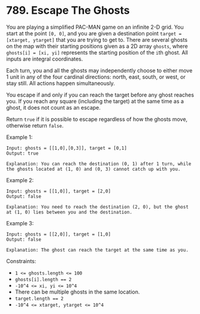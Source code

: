 # 789. Escape The Ghosts

You are playing a simplified PAC-MAN game on an infinite 2-D grid. You start at the point `[0, 0]`, and you are given a destination point `target = [xtarget, ytarget]` that you are trying to get to. There are several ghosts on the map with their starting positions given as a 2D array `ghosts`, where `ghosts[i] = [xi, yi]` represents the starting position of the `i`th ghost. All inputs are integral coordinates.

Each turn, you and all the ghosts may independently choose to either move 1 unit in any of the four cardinal directions: north, east, south, or west, or stay still. All actions happen simultaneously.

You escape if and only if you can reach the target before any ghost reaches you. If you reach any square (including the target) at the same time as a ghost, it does not count as an escape.

Return `true` if it is possible to escape regardless of how the ghosts move, otherwise return `false`.

Example 1:

    Input: ghosts = [[1,0],[0,3]], target = [0,1]
    Output: true

    Explanation: You can reach the destination (0, 1) after 1 turn, while the ghosts located at (1, 0) and (0, 3) cannot catch up with you.

Example 2:

    Input: ghosts = [[1,0]], target = [2,0]
    Output: false
    
    Explanation: You need to reach the destination (2, 0), but the ghost at (1, 0) lies between you and the destination.

Example 3:

    Input: ghosts = [[2,0]], target = [1,0]
    Output: false

    Explanation: The ghost can reach the target at the same time as you.

Constraints:

- `1 <= ghosts.length <= 100`
- `ghosts[i].length == 2`
- `-10^4 <= xi, yi <= 10^4`
- There can be multiple ghosts in the same location.
- `target.length == 2`
- `-10^4 <= xtarget, ytarget <= 10^4`

 